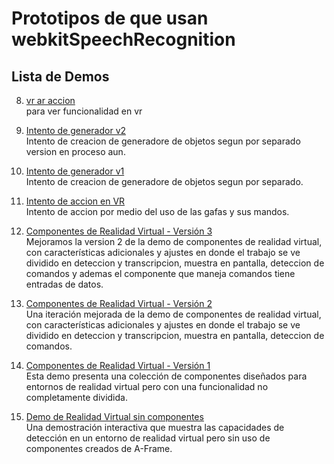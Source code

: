 # Prototipos de que usan webkitSpeechRecognition

## Lista de Demos

8. [vr ar accion](https://r4cc00n.github.io/SpeechRecognition_in_Browser/SpeechRecognition_JS/htmls/mm.html)  
   para ver funcionalidad en vr 

7. [Intento de generador v2](https://r4cc00n.github.io/SpeechRecognition_in_Browser/SpeechRecognition_JS/htmls/generador_v2.html)  
   Intento de creacion de generadore de objetos segun por separado version en proceso aun.

6. [Intento de generador v1](https://r4cc00n.github.io/SpeechRecognition_in_Browser/SpeechRecognition_JS/htmls/generador.html)  
   Intento de creacion de generadore de objetos segun por separado.

5. [Intento de accion en VR](https://r4cc00n.github.io/SpeechRecognition_in_Browser/SpeechRecognition_JS/htmls/ej_vr.html)  
   Intento de accion por medio del uso de las gafas y sus mandos.

4. [Componentes de Realidad Virtual - Versión 3](https://r4cc00n.github.io/SpeechRecognition_in_Browser/SpeechRecognition_JS/htmls/vr_componentes_3.html)  
   Mejoramos la version 2 de la demo de componentes de realidad virtual, con características adicionales y ajustes en donde el trabajo se ve dividido en deteccion y transcripcion, muestra en pantalla, deteccion de comandos y ademas el componente que maneja comandos tiene entradas de datos.

3. [Componentes de Realidad Virtual - Versión 2](https://r4cc00n.github.io/SpeechRecognition_in_Browser/SpeechRecognition_JS/htmls/vr_componentes_2.html)  
   Una iteración mejorada de la demo de componentes de realidad virtual, con características adicionales y ajustes en donde el trabajo se ve dividido en deteccion y transcripcion, muestra en pantalla, deteccion de comandos.

2. [Componentes de Realidad Virtual - Versión 1](https://r4cc00n.github.io/SpeechRecognition_in_Browser/SpeechRecognition_JS/htmls/vr_components.html)  
   Esta demo presenta una colección de componentes diseñados para entornos de realidad virtual pero con una funcionalidad no completamente dividida.

1. [Demo de Realidad Virtual sin componentes](https://r4cc00n.github.io/SpeechRecognition_in_Browser/SpeechRecognition_JS/htmls/vr_demo.html)  
   Una demostración interactiva que muestra las capacidades de detección en un entorno de realidad virtual pero sin uso de componentes creados de A-Frame.

